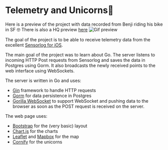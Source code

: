 # Telemetry and Unicorns🦄


Here is a preview of the project with data recorded from Benji riding his bike in SF 🤓
There is also a HQ preview [here](preview/preview_hq.gif)
![Gif preview](preview/preview.gif)

The goal of the project is to be able to receive telemetry data from the excellent [Sensorlog for iOS](https://itunes.apple.com/us/app/sensorlog/id388014573?mt=8).

The main goal of the project was to learn about Go. The server listens to incoming HTTP Post requests from Sensorlog and saves the data in Postgres using Gorm. It also broadcasts the newly received points to the web interface using WebSockets.


The server is written in Go and uses:
* [Gin](https://github.com/gin-gonic/gin) framework to handle HTTP requests
* [Gorm](https://github.com/jinzhu/gorm) for data persistence in Postgres
* [Gorilla WebSocket](https://github.com/gorilla/websocket/) to support WebSocket and pushing data to the browser as soon as the POST request is received on the server.

The web page uses:
* [Bootstrap](https://getbootstrap.com/) for the (very basic) layout
* [Chart.js](https://www.chartjs.org/) for the charts
* [Leaflet](https://leafletjs.com/) and [Mapbox](https://www.mapbox.com/) for the map
* [Cornify](https://www.cornify.com/) for the unicorns

